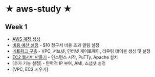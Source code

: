 # ★ aws-study ★

## Week 1

- [AWS 계정 생성](https://github.com/khyup0629/aws-study/blob/main/week_1/AWS%EA%B3%84%EC%A0%95%EC%83%9D%EC%84%B1_%EB%B9%84%EC%9A%A9%EC%98%88%EC%82%B0%EC%84%A4%EC%A0%95.md#aws-%EA%B3%84%EC%A0%95-%EC%83%9D%EC%84%B1)
- [비용 예산 설정](https://github.com/khyup0629/aws-study/blob/main/week_1/AWS%EA%B3%84%EC%A0%95%EC%83%9D%EC%84%B1_%EB%B9%84%EC%9A%A9%EC%98%88%EC%82%B0%EC%84%A4%EC%A0%95.md#%EB%B9%84%EC%9A%A9-%EC%98%88%EC%82%B0-%EC%84%A4%EC%A0%95) - $10 청구서 비용 초과 알림 설정
- [네트워크 구축](https://github.com/khyup0629/aws-study/blob/main/week_1/%EC%9B%B9%EC%84%9C%EB%B2%84_%EB%A7%8C%EB%93%A4%EA%B8%B0.md#%EB%84%A4%ED%8A%B8%EC%9B%8C%ED%81%AC-%EA%B5%AC%EC%B6%95---vpc-%EC%84%9C%EB%B8%8C%EB%84%B7-%EC%9D%B8%ED%84%B0%EB%84%B7-%EA%B2%8C%EC%9D%B4%ED%8A%B8%EC%9B%A8%EC%9D%B4-%EB%9D%BC%EC%9A%B0%ED%8C%85-%ED%85%8C%EC%9D%B4%EB%B8%94-%EC%83%9D%EC%84%B1) - VPC, 서브넷, 인터넷 게이트웨이, 라우팅 테이블 생성 및 설정
- [EC2 웹서버 만들기](https://github.com/khyup0629/aws-study/blob/main/week_1/%EC%9B%B9%EC%84%9C%EB%B2%84_%EB%A7%8C%EB%93%A4%EA%B8%B0.md#ec2-%EC%9B%B9%EC%84%9C%EB%B2%84-%EC%83%9D%EC%84%B1) - 인스턴스 시작, PuTTy, Apache 설치
- [추가 기능 설정] - 탄력적 IP 부여, AMI, 스냅샷 설정
- [VPC, EC2 지우기]
